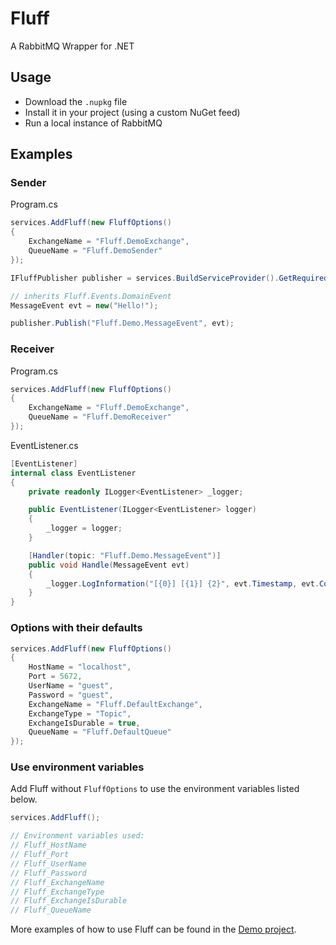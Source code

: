 # Fluff

A RabbitMQ Wrapper for .NET

## Usage

- Download the `.nupkg` file
- Install it in your project (using a custom NuGet feed)
- Run a local instance of RabbitMQ

## Examples

### Sender

Program.cs

```cs
services.AddFluff(new FluffOptions()
{
    ExchangeName = "Fluff.DemoExchange",
    QueueName = "Fluff.DemoSender"
});

IFluffPublisher publisher = services.BuildServiceProvider().GetRequiredService<IFluffPublisher>();

// inherits Fluff.Events.DomainEvent
MessageEvent evt = new("Hello!");

publisher.Publish("Fluff.Demo.MessageEvent", evt);
```

### Receiver

Program.cs

```cs
services.AddFluff(new FluffOptions()
{
    ExchangeName = "Fluff.DemoExchange",
    QueueName = "Fluff.DemoReceiver"
});
```

EventListener.cs

```cs
[EventListener]
internal class EventListener
{
    private readonly ILogger<EventListener> _logger;

    public EventListener(ILogger<EventListener> logger)
    {
        _logger = logger;
    }

    [Handler(topic: "Fluff.Demo.MessageEvent")]
    public void Handle(MessageEvent evt)
    {
        _logger.LogInformation("[{0}] [{1}] {2}", evt.Timestamp, evt.CorrelationId, evt.Message);
    }
}
```

### Options with their defaults

```cs
services.AddFluff(new FluffOptions()
{
    HostName = "localhost",
    Port = 5672,
    UserName = "guest",
    Password = "guest",
    ExchangeName = "Fluff.DefaultExchange",
    ExchangeType = "Topic",
    ExchangeIsDurable = true,
    QueueName = "Fluff.DefaultQueue"
});
```

### Use environment variables

Add Fluff without `FluffOptions` to use the environment variables listed below.

```cs
services.AddFluff();

// Environment variables used:
// Fluff_HostName
// Fluff_Port
// Fluff_UserName
// Fluff_Password
// Fluff_ExchangeName
// Fluff_ExchangeType
// Fluff_ExchangeIsDurable
// Fluff_QueueName
```

More examples of how to use Fluff can be found in the [Demo project](./Fluff.Demo/).
